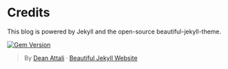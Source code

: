 # Credits

This blog is powered by Jekyll and the open-source beautiful-jekyll-theme.

[![Gem Version](https://badge.fury.io/rb/beautiful-jekyll-theme.svg)](https://badge.fury.io/rb/beautiful-jekyll-theme)

> By [Dean Attali](https://deanattali.com) &middot; [Beautiful Jekyll Website](https://beautifuljekyll.com/)